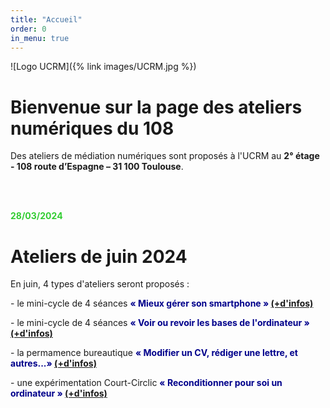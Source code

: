 ```yaml
---
title: "Accueil"
order: 0
in_menu: true
---
```

![Logo UCRM]({% link images/UCRM.jpg %})
<h1>Bienvenue sur la page des ateliers numériques du 108</h1>

Des ateliers de médiation numériques sont proposés à l'UCRM au **2° étage - 108 route d’Espagne – 31 100 Toulouse**. 
<p>
<br/>

<p>
<br/>
<b><span style="color:LimeGreen">28/03/2024 </span></b>
<br/>

<h1>Ateliers de juin 2024</h1>
<p>
En juin, 4 types d'ateliers seront proposés : <p>
- le mini-cycle de 4 séances <b><span style="color:DarkBlue">« Mieux gérer son smartphone » </span> <a href="https://sofi-ucrm.github.io/ucrm-mednum/mini-cycles.html#smartphone"> (+d'infos) </a></b><p>
- le mini-cycle de 4 séances <b><span style="color:DarkBlue">« Voir ou revoir les bases de l'ordinateur »  </span> <a href="https://sofi-ucrm.github.io/ucrm-mednum/mini-cycles#ordinateur"> (+d'infos) </a> </b><p>
- la permamence bureautique <b><span style="color:DarkBlue">« Modifier un CV, rédiger une lettre, et autres...»  </span> <a href="https://sofi-ucrm.github.io/ucrm-mednum/permanences.html#cv_lettre"> (+d'infos) </a></b><p>
- une expérimentation Court-Circlic <b><span style="color:DarkBlue">« Reconditionner pour soi un ordinateur »</span> <a href="https://sofi-ucrm.github.io/ucrm-mednum/mini-cycles#zeroeuros"> (+d'infos) </a></b><p>
<p> 
